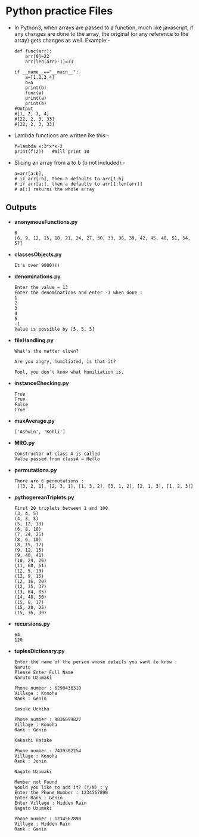 # Python practice Files

- In Python3, when arrays are passed to a function, much like javascript, if any changes are done to the array, the original (or any reference to the array) gets changes as well. Example:-
    
      def func(arr):
          arr[0]=22
          arr[len(arr)-1]=33

      if __name__=="__main__":
          a=[1,2,3,4]
          b=a
          print(b)
          func(a)
          print(a)
          print(b)
      #Output
      #[1, 2, 3, 4]
      #[22, 2, 3, 33]
      #[22, 2, 3, 33]
- Lambda functions are written lke this:-

      f=lambda x:3*x*x-2
      print(f(2))   #Will print 10
- Slicing an array from a to b (b not included):- 

      a=arr[a:b], 
      # if arr[:b], then a defaults to arr[1:b]
      # if arr[a:], then a defaults to arr[1:len(arr)]
      # a[:] returns the whole array

## Outputs
- <b>anonymousFunctions.py</b>

      6
      [6, 9, 12, 15, 18, 21, 24, 27, 30, 33, 36, 39, 42, 45, 48, 51, 54, 57]
- <b>classesObjects.py</b>

      It's over 9000!!!
- <b>denominations.py</b>

      Enter the value = 13
      Enter the denominations and enter -1 when done :
      1
      2
      3
      4
      5
      -1
      Value is possible by [5, 5, 3]
- <b>fileHandling.py</b>

      What's the matter clown?
 
      Are you angry, humiliated, is that it?

      Fool, you don't know what humiliation is.
- <b>instanceChecking.py</b>

      True
      True
      False
      True
- <b>maxAverage.py</b>

      ['Ashwin', 'Kohli']
- <b>MRO.py</b>

      Constructor of class A is called
      Value passed from classA = Hello
- <b>permutations.py</b>

      There are 6 permutations :
       [[3, 2, 1], [2, 3, 1], [1, 3, 2], [3, 1, 2], [2, 1, 3], [1, 2, 3]]
- <b>pythogereanTriplets.py</b>

      First 20 triplets between 1 and 100
      (3, 4, 5)
      (4, 3, 5)
      (5, 12, 13)
      (6, 8, 10)
      (7, 24, 25)
      (8, 6, 10)
      (8, 15, 17)
      (9, 12, 15)
      (9, 40, 41)
      (10, 24, 26)
      (11, 60, 61)
      (12, 5, 13)
      (12, 9, 15)
      (12, 16, 20)
      (12, 35, 37)
      (13, 84, 85)
      (14, 48, 50)
      (15, 8, 17)
      (15, 20, 25)
      (15, 36, 39)
- <b>recursions.py</b>

      64
      120
- <b>tuplesDictionary.py</b>

      Enter the name of the person whose details you want to know : 
      Naruto
      Please Enter Full Name
      Naruto Uzumaki

      Phone number : 6290436310
      Village : Konoha
      Rank : Genin

      Sasuke Uchiha

      Phone number : 9836099827
      Village : Konoha
      Rank : Genin

      Kakashi Hatake

      Phone number : 7439302254
      Village : Konoha
      Rank : Jonin

      Nagato Uzumaki

      Member not Found
      Would you like to add it? (Y/N) : y
      Enter the Phone Number : 1234567890
      Enter Rank : Genin
      Enter Village : Hidden Rain
      Nagato Uzumaki

      Phone number : 1234567890
      Village : Hidden Rain
      Rank : Genin
 
